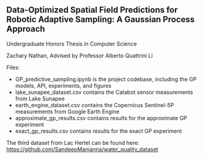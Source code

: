 ## Data-Optimized Spatial Field Predictions for Robotic Adaptive Sampling: A Gaussian Process Approach

Undergraduate Honors Thesis in Computer Science

Zachary Nathan, Advised by Professor Alberto Quattrini Li

Files:
- GP_predictive_sampling.ipynb is the project codebase, including the GP models, API, experiments, and figures
- lake_sunapee_dataset.csv contains the Catabot sensor measurements from Lake Sunapee
- earth_engine_dataset.csv contains the Copernicus Sentinel-5P measurements from Google Earth Engine
- approximate_gp_results.csv contains results for the approximate GP experiment
- exact_gp_results.csv contains results for the exact GP experiment

The third dataset from Lac Hertel can be found here: https://github.com/SandeepManjanna/water_quality_dataset
